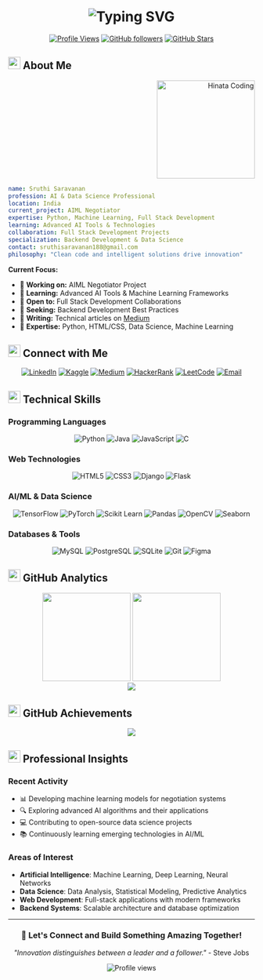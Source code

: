 # <div align="center">![Typing SVG](https://readme-typing-svg.herokuapp.com?font=Fira+Code&size=28&pause=1000&color=0969DA&center=true&vCenter=true&width=500&lines=Hi+%F0%9F%91%8B%2C+I'm+Sruthi;AI%26DS+Professional;Full+Stack+Developer;Data+Scientist) </div>

<div align="center">
  
[![Profile Views](https://komarev.com/ghpvc/?username=sruthi0502-hub&label=Profile%20views&color=0969DA&style=flat-square)](https://github.com/sruthi0502-hub)
[![GitHub followers](https://img.shields.io/github/followers/sruthi0502-hub?logo=github&style=flat-square&color=0969DA&labelColor=24292f)](https://github.com/sruthi0502-hub)
[![GitHub Stars](https://img.shields.io/github/stars/sruthi0502-hub?logo=github&style=flat-square&color=0969DA&labelColor=24292f)](https://github.com/sruthi0502-hub)

</div>

## <img src="https://user-images.githubusercontent.com/74038190/213844263-a8897a51-32f4-4b3b-b5c2-e1528b89f6f3.png" width="25px"> About Me

<div align="right">
  <img src="https://i.pinimg.com/originals/8b/16/7a/8b167af653c2399dd93b952a48740620.gif" width="200px" alt="Hinata Coding">
</div>

```yaml
name: Sruthi Saravanan
profession: AI & Data Science Professional
location: India
current_project: AIML Negotiator
expertise: Python, Machine Learning, Full Stack Development
learning: Advanced AI Tools & Technologies
collaboration: Full Stack Development Projects
specialization: Backend Development & Data Science
contact: sruthisaravanan188@gmail.com
philosophy: "Clean code and intelligent solutions drive innovation"
```

**Current Focus:**
- 🔭 **Working on:** AIML Negotiator Project
- 🌱 **Learning:** Advanced AI Tools & Machine Learning Frameworks
- 👯 **Open to:** Full Stack Development Collaborations
- 🤝 **Seeking:** Backend Development Best Practices
- 📝 **Writing:** Technical articles on [Medium](https://medium.com/@sruthisaravanan)
- 💬 **Expertise:** Python, HTML/CSS, Data Science, Machine Learning

## <img src="https://user-images.githubusercontent.com/74038190/212284087-bbe7e430-757e-4901-90bf-4cd2ce3e1852.gif" width="25px"> Connect with Me

<div align="center">
  
[![LinkedIn](https://img.shields.io/badge/LinkedIn-0077B5?style=flat-square&logo=linkedin&logoColor=white)](https://linkedin.com/in/sruthi-saravanan)
[![Kaggle](https://img.shields.io/badge/Kaggle-20BEFF?style=flat-square&logo=kaggle&logoColor=white)](https://kaggle.com/sruthi0502)
[![Medium](https://img.shields.io/badge/Medium-12100E?style=flat-square&logo=medium&logoColor=white)](https://medium.com/@sruthisaravanan)
[![HackerRank](https://img.shields.io/badge/HackerRank-2EC866?style=flat-square&logo=hackerrank&logoColor=white)](https://www.hackerrank.com/@sruthisaravanan4)
[![LeetCode](https://img.shields.io/badge/LeetCode-FFA116?style=flat-square&logo=leetcode&logoColor=black)](https://www.leetcode.com/sruthi_7888)
[![Email](https://img.shields.io/badge/Email-D14836?style=flat-square&logo=gmail&logoColor=white)](mailto:sruthisaravanan188@gmail.com)

</div>

## <img src="https://user-images.githubusercontent.com/74038190/212257467-871d32b7-e401-42e8-a166-fcfd7baa4c6b.gif" width="25px"> Technical Skills

### Programming Languages
<div align="center">

![Python](https://img.shields.io/badge/Python-3776AB?style=flat-square&logo=python&logoColor=white)
![Java](https://img.shields.io/badge/Java-ED8B00?style=flat-square&logo=openjdk&logoColor=white)
![JavaScript](https://img.shields.io/badge/JavaScript-F7DF1E?style=flat-square&logo=javascript&logoColor=black)
![C](https://img.shields.io/badge/C-00599C?style=flat-square&logo=c&logoColor=white)

</div>

### Web Technologies
<div align="center">

![HTML5](https://img.shields.io/badge/HTML5-E34F26?style=flat-square&logo=html5&logoColor=white)
![CSS3](https://img.shields.io/badge/CSS3-1572B6?style=flat-square&logo=css3&logoColor=white)
![Django](https://img.shields.io/badge/Django-092E20?style=flat-square&logo=django&logoColor=white)
![Flask](https://img.shields.io/badge/Flask-000000?style=flat-square&logo=flask&logoColor=white)

</div>

### AI/ML & Data Science
<div align="center">

![TensorFlow](https://img.shields.io/badge/TensorFlow-FF6F00?style=flat-square&logo=tensorflow&logoColor=white)
![PyTorch](https://img.shields.io/badge/PyTorch-EE4C2C?style=flat-square&logo=pytorch&logoColor=white)
![Scikit Learn](https://img.shields.io/badge/scikit--learn-F7931E?style=flat-square&logo=scikit-learn&logoColor=white)
![Pandas](https://img.shields.io/badge/pandas-150458?style=flat-square&logo=pandas&logoColor=white)
![OpenCV](https://img.shields.io/badge/OpenCV-27338e?style=flat-square&logo=OpenCV&logoColor=white)
![Seaborn](https://img.shields.io/badge/Seaborn-3776AB?style=flat-square&logo=python&logoColor=white)

</div>

### Databases & Tools
<div align="center">

![MySQL](https://img.shields.io/badge/MySQL-4479A1?style=flat-square&logo=mysql&logoColor=white)
![PostgreSQL](https://img.shields.io/badge/PostgreSQL-316192?style=flat-square&logo=postgresql&logoColor=white)
![SQLite](https://img.shields.io/badge/SQLite-07405E?style=flat-square&logo=sqlite&logoColor=white)
![Git](https://img.shields.io/badge/Git-F05032?style=flat-square&logo=git&logoColor=white)
![Figma](https://img.shields.io/badge/Figma-F24E1E?style=flat-square&logo=figma&logoColor=white)

</div>

## <img src="https://user-images.githubusercontent.com/74038190/216122041-518ac897-8d92-4c6b-9b3f-ca01dcaf38ee.png" width="25px"> GitHub Analytics

<div align="center">
  <img height="180em" src="https://github-readme-stats.vercel.app/api?username=sruthi0502-hub&show_icons=true&theme=github_dark&include_all_commits=true&count_private=true&hide_border=true"/>
  <img height="180em" src="https://github-readme-stats.vercel.app/api/top-langs/?username=sruthi0502-hub&layout=compact&langs_count=8&theme=github_dark&hide_border=true"/>
</div>

<div align="center">
  <img src="https://github-readme-streak-stats.herokuapp.com/?user=sruthi0502-hub&theme=github-dark-blue&hide_border=true" />
</div>

## <img src="https://user-images.githubusercontent.com/74038190/216122065-2f028bae-25d6-4a3c-bc9f-175394ed5011.png" width="25px"> GitHub Achievements

<div align="center">
  <img src="https://github-profile-trophy.vercel.app/?username=sruthi0502-hub&theme=github_dark&no-frame=true&no-bg=true&margin-w=4&row=1" />
</div>

## <img src="https://user-images.githubusercontent.com/74038190/212284115-f47cd8ff-2ffb-4b04-b5bf-4d1c14c0247f.gif" width="25px"> Professional Insights

### Recent Activity
- 📊 Developing machine learning models for negotiation systems
- 🔍 Exploring advanced AI algorithms and their applications
- 💻 Contributing to open-source data science projects
- 📚 Continuously learning emerging technologies in AI/ML

### Areas of Interest
- **Artificial Intelligence**: Machine Learning, Deep Learning, Neural Networks
- **Data Science**: Data Analysis, Statistical Modeling, Predictive Analytics  
- **Web Development**: Full-stack applications with modern frameworks
- **Backend Systems**: Scalable architecture and database optimization

---

<div align="center">

### 🤝 Let's Connect and Build Something Amazing Together!

*"Innovation distinguishes between a leader and a follower."* - Steve Jobs

<img src="https://komarev.com/ghpvc/?username=sruthi0502-hub&style=flat-square&color=blue" alt="Profile views" />

</div>
